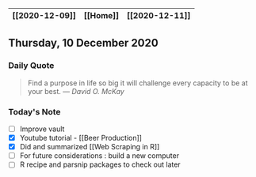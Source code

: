| [[2020-12-09]] | [[Home]] | [[2020-12-11]] |
| :-: | :-: | :-: |

## Thursday, 10 December 2020

### Daily Quote
> Find a purpose in life so big it will challenge every capacity to be at your best.
> &mdash; <cite>David O. McKay</cite>

### Today's Note

- [ ] Improve vault
- [x] Youtube tutorial - [[Beer Production]]
- [x] Did and summarized [[Web Scraping in R]]
- [ ] For future considerations : build a new computer
- [ ] R recipe and parsnip packages to check out later